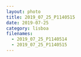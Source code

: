 ```yaml
---
layout: photo
title: 2019_07_25_P1140515
date: 2019-07-25
category: lisboa
filenames:
  - 2019_07_25_P1140514
  - 2019_07_25_P1140515
---
```

